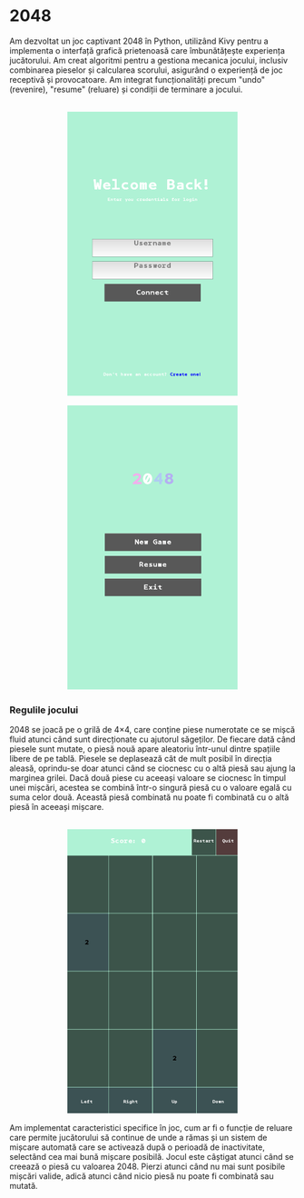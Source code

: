 <h1>
    2048
</h1>
Am dezvoltat un joc captivant 2048 în Python, utilizând Kivy pentru a implementa o interfață grafică prietenoasă care îmbunătățește experiența jucătorului. Am creat algoritmi pentru a gestiona mecanica jocului, inclusiv combinarea pieselor și calcularea scorului, asigurând o experiență de joc receptivă și provocatoare. Am integrat funcționalități precum "undo" (revenire), "resume" (reluare) și condiții de terminare a jocului.
<br> </br>
<p align="center">
    <img width="300" height="500" src="https://github.com/andreeaa-10/2048-python/blob/main/pictures/img.png">
</p>

<p align="center">
    <img width="300" height="500" src="https://github.com/andreeaa-10/2048-python/blob/main/pictures/img_1.png">
</p>

<h3>
    Regulile jocului
</h3>
2048 se joacă pe o grilă de 4×4, care conține piese numerotate ce se mișcă fluid atunci când sunt direcționate cu ajutorul săgeților. De fiecare dată când piesele sunt mutate, o piesă nouă apare aleatoriu într-unul dintre spațiile libere de pe tablă. Piesele se deplasează cât de mult posibil în direcția aleasă, oprindu-se doar atunci când se ciocnesc cu o altă piesă sau ajung la marginea grilei. Dacă două piese cu aceeași valoare se ciocnesc în timpul unei mișcări, acestea se combină într-o singură piesă cu o valoare egală cu suma celor două. Această piesă combinată nu poate fi combinată cu o altă piesă în aceeași mișcare.
<br> </br>
<p align="center">
    <img width="300" height="500" src="https://github.com/andreeaa-10/2048-python/blob/main/pictures/img_2.png">
</p>

Am implementat caracteristici specifice în joc, cum ar fi o funcție de reluare care permite jucătorului să continue de unde a rămas și un sistem de mișcare automată care se activează după o perioadă de inactivitate, selectând cea mai bună mișcare posibilă. Jocul este câștigat atunci când se creează o piesă cu valoarea 2048. Pierzi atunci când nu mai sunt posibile mișcări valide, adică atunci când nicio piesă nu poate fi combinată sau mutată.
